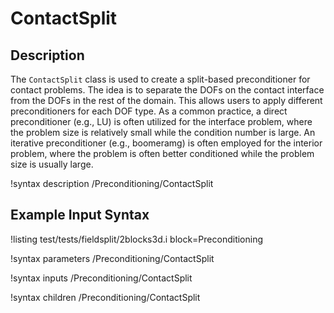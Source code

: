 # ContactSplit

## Description

The `ContactSplit` class is used to create a split-based preconditioner for contact problems. The idea is to separate the DOFs on the contact interface from the DOFs in the rest of the domain. This allows users to apply different preconditioners for each DOF type. As a common practice, a direct preconditioner (e.g., LU) is often utilized for the interface problem, where the problem size is relatively small while the condition number is large. An iterative preconditioner (e.g., boomeramg) is often employed for the interior problem, where the problem is often better conditioned while the problem size is usually large.

!syntax description /Preconditioning/ContactSplit

## Example Input Syntax

!listing test/tests/fieldsplit/2blocks3d.i block=Preconditioning

!syntax parameters /Preconditioning/ContactSplit

!syntax inputs /Preconditioning/ContactSplit

!syntax children /Preconditioning/ContactSplit

